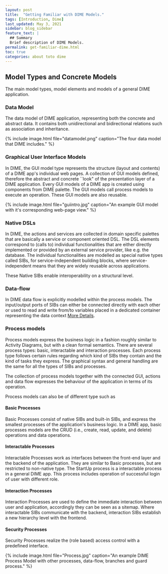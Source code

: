 ```yaml
---
layout: post
title:  "Getting Familiar with DIME Models."
tags: [Introduction, Dime]
last_updated: May 3, 2021
sidebar: blog_sidebar
feature_text: |
  ## Summary
  Brief description of DIME Models.
permalink: get-familiar-dime.html
toc: true
categories: about toto dime
---
```

## Model Types and Concrete Models


The main model types, model elements and models of a general DIME application.

### Data Model 
The data model of DIME application, representing both the concrete and abstract data. It contains both unidirectional and bidirectional relations such as association and inheritance. 

{% include image.html file="datamodel.png" caption="The four data model that DIME includes." %}


### Graphical User Interface Models
In DIME, the GUI model type represents the structure (layout and contents) of a DIME app's individual web pages. A collection of GUI models defined, therefore the abstract and concrete ``look" of the presentation layer of a DIME application. Every GUI models of a DIME app is created using components from DIME palette. The GUI models call process models to execute an operation. These GUI models are also reusable.

{% include image.html file="guiintro.jpg" caption="An example GUI model with it's corresponding web-page view." %}


### Native DSLs
In DIME, the actions and services are collected in domain specific palettes that are basically a service or component oriented DSL. The DSL elements correspond to (calls to) individual functionalities that are either directly implemented or provided by an external service provider, like e.g. the database. The individual functionalities are modelled as special native types called SIBs, for service-independent building blocks, where service-independent means that they are widely reusable across applications. 

These Native SIBs enable interoperability on a structural level. 


### Data-flow
In DIME data flow is explicitly modelled within the process models. The input/output ports of SIBs can either be connected directly with each other or used to read and write from/to variables placed in a dedicated container representing the data context [More Details](https://link.springer.com/chapter/10.1007/978-3-319-47169-3_60).


### Process models
Process models express the business logic in a fashion roughly similar to Activity Diagrams, but with a clean formal semantics. There are several process types: basic, interactable and interaction processes. Each process type follows certain rules regarding which kind of SIBs they contain and the kind of tasks they express. The graphical syntax and general handling are the same for all the types of SIBs and processes. 

The collection of process models together with the connected GUI, actions and data flow expresses the behaviour of the application in terms of its operation. 

Process models can also be of different type such as
#### Basic Processes
Basic Processes consist of native SIBs and built-in SIBs, and express the smallest processes of the application's business logic. In a DIME app, basic processes models are the CRUD (i.e., create, read, update, and delete) operations and data operations.

#### Interactable Processes
Interactable Processes work as interfaces between the front-end layer and the backend of the application. They are similar to  Basic processes, but are restricted to non-native type. The StartUp process is a interactable process in a general DIME app. This process includes operation of successful login of user with different role. 

#### Interaction Processes
Interaction Processes are used to define the immediate interaction between user and application, accordingly they can be seen as a sitemap. Where interactable SIBs communicate with the backend, interaction SIBs establish a new hierarchy level with the frontend. 


#### Security Processes
Security Processes realize the (role based) access control with a predefined interface.  

{% include image.html file="Process.jpg" caption="An example DIME Process Model with other processes, data-flow, branches and guard process." %}